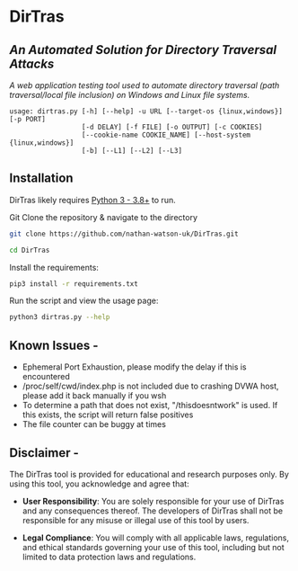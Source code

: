 # DirTras
## _An Automated Solution for Directory Traversal Attacks_

_A web application testing tool used to automate directory traversal (path traversal/local file inclusion) on Windows and Linux file systems._


```
usage: dirtras.py [-h] [--help] -u URL [--target-os {linux,windows}] [-p PORT]
                  [-d DELAY] [-f FILE] [-o OUTPUT] [-c COOKIES]
                  [--cookie-name COOKIE_NAME] [--host-system {linux,windows}]
                  [-b] [--L1] [--L2] [--L3]
```

## Installation

DirTras likely requires [Python 3 - 3.8+](https://www.python.org/) to run.

Git Clone the repository & navigate to the directory

```bash
git clone https://github.com/nathan-watson-uk/DirTras.git

cd DirTras
```

Install the requirements:

```bash
pip3 install -r requirements.txt
```

Run the script and view the usage page:
```bash
python3 dirtras.py --help
```

## Known Issues -

- Ephemeral Port Exhaustion, please modify the delay if this is encountered
- /proc/self/cwd/index.php is not included due to crashing DVWA host, please add it back manually if you wsh
- To determine a path that does not exist, "/thisdoesntwork" is used. If this exists, the script will return false positives
- The file counter can be buggy at times



## Disclaimer -

The DirTras tool is provided for educational and research purposes only. By using this tool, you acknowledge and agree that:

- **User Responsibility**: You are solely responsible for your use of DirTras and any consequences thereof. The developers of DirTras shall not be responsible for any misuse or illegal use of this tool by users.

- **Legal Compliance**: You will comply with all applicable laws, regulations, and ethical standards governing your use of this tool, including but not limited to data protection laws and regulations.